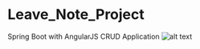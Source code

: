 # Leave_Note_Project
Spring Boot with AngularJS CRUD Application 
![alt text](https://sites.google.com/site/sumitkumartechie/_/rsrc/1501232324472/springbootrestapi/ec1.jpg?height=257&width=400)
